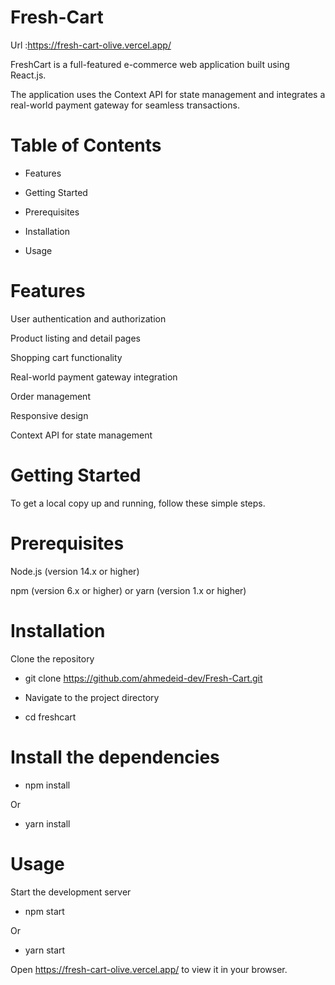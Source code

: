 # Fresh-Cart
 Url :https://fresh-cart-olive.vercel.app/

FreshCart is a full-featured e-commerce web application built using React.js. 

The application uses the Context API for state management and integrates a real-world payment gateway for seamless transactions.

# Table of Contents

- Features

- Getting Started

- Prerequisites

- Installation

- Usage

# Features

User authentication and authorization

Product listing and detail pages

Shopping cart functionality

Real-world payment gateway integration

Order management

Responsive design

Context API for state management

# Getting Started

To get a local copy up and running, follow these simple steps.

# Prerequisites

Node.js (version 14.x or higher)

npm (version 6.x or higher) or yarn (version 1.x or higher)

# Installation

Clone the repository

- git clone https://github.com/ahmedeid-dev/Fresh-Cart.git

- Navigate to the project directory

- cd freshcart

# Install the dependencies

-  npm install
 
Or

 - yarn install
 
# Usage


Start the development server

 - npm start

Or

- yarn start

Open https://fresh-cart-olive.vercel.app/ to view it in your browser.
